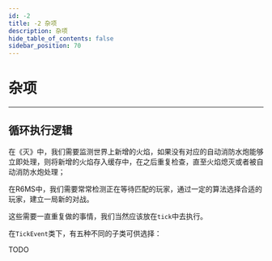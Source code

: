 ```yaml
---
id: -2
title: -2 杂项
description: 杂项
hide_table_of_contents: false
sidebar_position: 70
---
```


# 杂项

---

## 循环执行逻辑

在《灭》中，我们需要监测世界上新增的火焰，如果没有对应的自动消防水炮能够立即处理，则将新增的火焰存入缓存中，在之后重复检查，直至火焰熄灭或者被自动消防水炮处理；

在R6MS中，我们需要常常检测正在等待匹配的玩家，通过一定的算法选择合适的玩家，建立一局新的对战。

这些需要一直重复做的事情，我们当然应该放在`tick`中去执行。

在`TickEvent`类下，有五种不同的子类可供选择：

TODO
